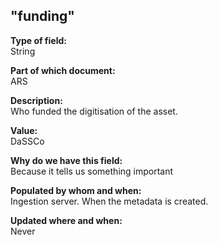 ## "funding"

**Type of field:**  
String  

**Part of which document:**  
ARS

**Description:**  
Who funded the digitisation of the asset. 

**Value:**  
DaSSCo

**Why do we have this field:**  
Because it tells us something important  

**Populated by whom and when:**  
Ingestion server. When the metadata is created. 

**Updated where and when:**  
Never

